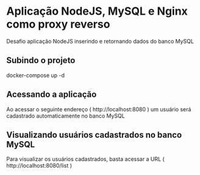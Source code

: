 # Aplicação NodeJS, MySQL e Nginx como proxy reverso
Desafio aplicação NodeJS inserindo e retornando dados do banco MySQL
## Subindo o projeto
docker-compose up -d

## Acessando a aplicação
Ao acessar o seguinte endereço ( http://localhost:8080 ) um usuário será cadastrado automaticamente no banco MySQL


## Visualizando usuários cadastrados no banco MySQL
Para visualizar os usuários cadastrados, basta acessar a URL ( http://localhost:8080/list )